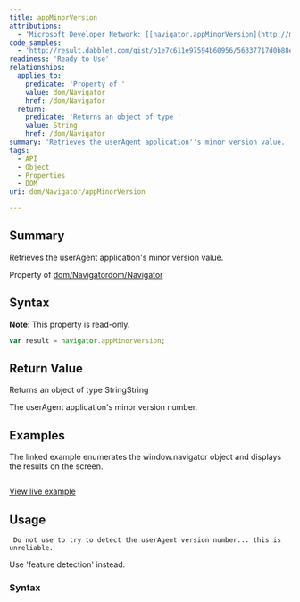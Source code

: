 ```yaml
---
title: appMinorVersion
attributions:
  - 'Microsoft Developer Network: [[navigator.appMinorVersion](http://msdn.microsoft.com/en-us/library/ie/ms533078(v=vs.85).aspx) Article]'
code_samples:
  - 'http://result.dabblet.com/gist/b1e7c611e97594b60956/56337717d0b88e99b8944707d60bb7072b359788'
readiness: 'Ready to Use'
relationships:
  applies_to:
    predicate: 'Property of '
    value: dom/Navigator
    href: /dom/Navigator
  return:
    predicate: 'Returns an object of type '
    value: String
    href: /dom/Navigator
summary: 'Retrieves the userAgent application''s minor version value.'
tags:
  - API
  - Object
  - Properties
  - DOM
uri: dom/Navigator/appMinorVersion

---
```

## Summary

Retrieves the userAgent application's minor version value.

Property of [dom/Navigator](/dom/Navigator)[dom/Navigator](/dom/Navigator)

## Syntax

**Note**: This property is read-only.

``` js
var result = navigator.appMinorVersion;
```

## Return Value

Returns an object of type StringString

The userAgent application's minor version number.

## Examples

The linked example enumerates the window.navigator object and displays the results on the screen.

``` js

```

[View live example](http://result.dabblet.com/gist/b1e7c611e97594b60956/56337717d0b88e99b8944707d60bb7072b359788)

## Usage

     Do not use to try to detect the userAgent version number... this is unreliable.

Use 'feature detection' instead.

### Syntax
